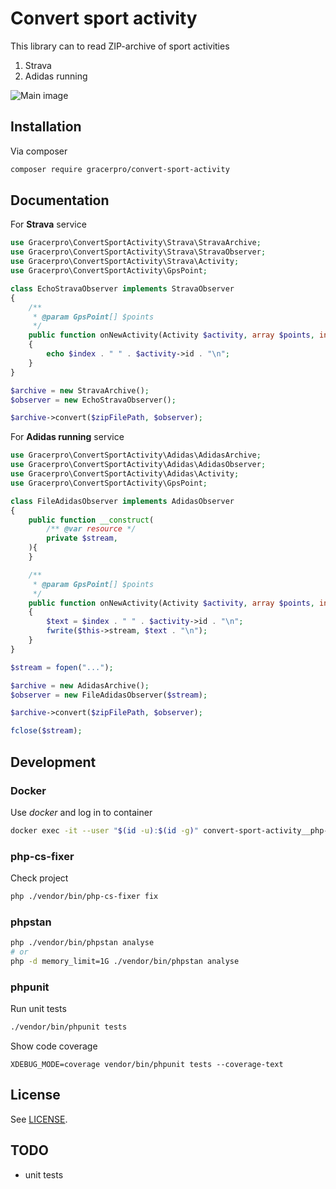 # Convert sport activity

This library can to read ZIP-archive of sport activities

1. Strava
2. Adidas running

![Main image](https://repository-images.githubusercontent.com/954733681/dd7f4e8f-d193-48d0-b9b9-6a7f46658dcb)


## Installation

Via composer

```bash
composer require gracerpro/convert-sport-activity
```

## Documentation

For **Strava** service

```php
use Gracerpro\ConvertSportActivity\Strava\StravaArchive;
use Gracerpro\ConvertSportActivity\Strava\StravaObserver;
use Gracerpro\ConvertSportActivity\Strava\Activity;
use Gracerpro\ConvertSportActivity\GpsPoint;

class EchoStravaObserver implements StravaObserver
{
    /**
     * @param GpsPoint[] $points
     */
    public function onNewActivity(Activity $activity, array $points, int $index)
    {
        echo $index . " " . $activity->id . "\n";
    }
}

$archive = new StravaArchive();
$observer = new EchoStravaObserver();

$archive->convert($zipFilePath, $observer);
```

For **Adidas running** service

```php
use Gracerpro\ConvertSportActivity\Adidas\AdidasArchive;
use Gracerpro\ConvertSportActivity\Adidas\AdidasObserver;
use Gracerpro\ConvertSportActivity\Adidas\Activity;
use Gracerpro\ConvertSportActivity\GpsPoint;

class FileAdidasObserver implements AdidasObserver
{
    public function __construct(
        /** @var resource */
        private $stream,
    ){
    }

    /**
     * @param GpsPoint[] $points
     */
    public function onNewActivity(Activity $activity, array $points, int $index)
    {
        $text = $index . " " . $activity->id . "\n";
        fwrite($this->stream, $text . "\n");
    }
}

$stream = fopen("...");

$archive = new AdidasArchive();
$observer = new FileAdidasObserver($stream);

$archive->convert($zipFilePath, $observer);

fclose($stream);
```


## Development

### Docker

Use *docker* and log in to container

```bash
docker exec -it --user "$(id -u):$(id -g)" convert-sport-activity__php-cli bash
```

### php-cs-fixer

Check project

```bash
php ./vendor/bin/php-cs-fixer fix
```

### phpstan

```bash
php ./vendor/bin/phpstan analyse
# or
php -d memory_limit=1G ./vendor/bin/phpstan analyse
```

### phpunit

Run unit tests

```bash
./vendor/bin/phpunit tests
```

Show code coverage

```
XDEBUG_MODE=coverage vendor/bin/phpunit tests --coverage-text
```


## License

See [LICENSE](LICENSE).


## TODO

* unit tests
